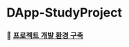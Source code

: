 # DApp-StudyProject

### :memo: [프로젝트 개발 환경 구축](https://github.com/JuRyunn/DApp-StudyProject/blob/main/ProjectEnvironment.md)
